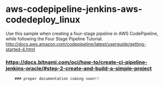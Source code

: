 # aws-codepipeline-jenkins-aws-codedeploy_linux
Use this sample when creating a four-stage pipeline in AWS CodePipeline, while following the Four Stage Pipeline Tutorial. http://docs.aws.amazon.com/codepipeline/latest/userguide/getting-started-4.html

### https://docs.bitnami.com/oci/how-to/create-ci-pipeline-jenkins-oracle/#step-2-create-and-build-a-simple-project

        ### proper documentation coming soon!!

